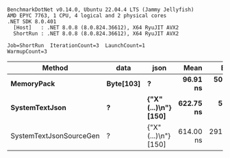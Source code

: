 ```

BenchmarkDotNet v0.14.0, Ubuntu 22.04.4 LTS (Jammy Jellyfish)
AMD EPYC 7763, 1 CPU, 4 logical and 2 physical cores
.NET SDK 8.0.401
  [Host]   : .NET 8.0.8 (8.0.824.36612), X64 RyuJIT AVX2
  ShortRun : .NET 8.0.8 (8.0.824.36612), X64 RyuJIT AVX2

Job=ShortRun  IterationCount=3  LaunchCount=1  
WarmupCount=3  

```
| Method                  | data      | json                 | Mean      | Error      | StdDev    | Min       | Max      | Gen0   | Allocated |
|------------------------ |---------- |--------------------- |----------:|-----------:|----------:|----------:|---------:|-------:|----------:|
| **MemoryPack**              | **Byte[103]** | **?**                    |  **96.91 ns** |  **50.636 ns** |  **2.776 ns** |  **95.26 ns** | **100.1 ns** | **0.0029** |     **248 B** |
| **SystemTextJson**          | **?**         | **{&quot;X&quot;(...)\\n&quot;} [150]** | **622.75 ns** |   **5.208 ns** |  **0.285 ns** | **622.55 ns** | **623.1 ns** | **0.0029** |     **248 B** |
| SystemTextJsonSourceGen | ?         | {&quot;X&quot;(...)\\n&quot;} [150] | 614.00 ns | 291.258 ns | 15.965 ns | 604.76 ns | 632.4 ns | 0.0029 |     248 B |
